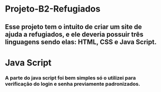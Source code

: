 # Projeto-B2-Refugiados
## Esse projeto tem o intuito de criar um site de ajuda a refugiados, e ele deveria possuir três linguagens sendo elas: HTML, CSS e Java Script.
# Java Script
### A parte do java script foi bem simples só o utilizei para verificação do login e senha previamente padronizados.
